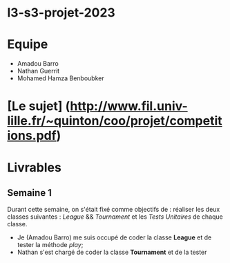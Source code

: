 # l3-s3-projet-2023

# Equipe
- Amadou Barro
- Nathan Guerrit
- Mohamed Hamza Benboubker

# [Le sujet] (http://www.fil.univ-lille.fr/~quinton/coo/projet/competitions.pdf)

# Livrables

## Semaine 1

Durant cette semaine, on s'était fixé comme objectifs de : réaliser les deux
classes suivantes : *League* && *Tournament* et les *Tests Unitaires* de chaque classe.
- Je (Amadou Barro) me suis occupé de coder la classe **League** et de tester
la méthode *play*;
- Nathan s'est chargé de coder la classe **Tournament** et de la tester

